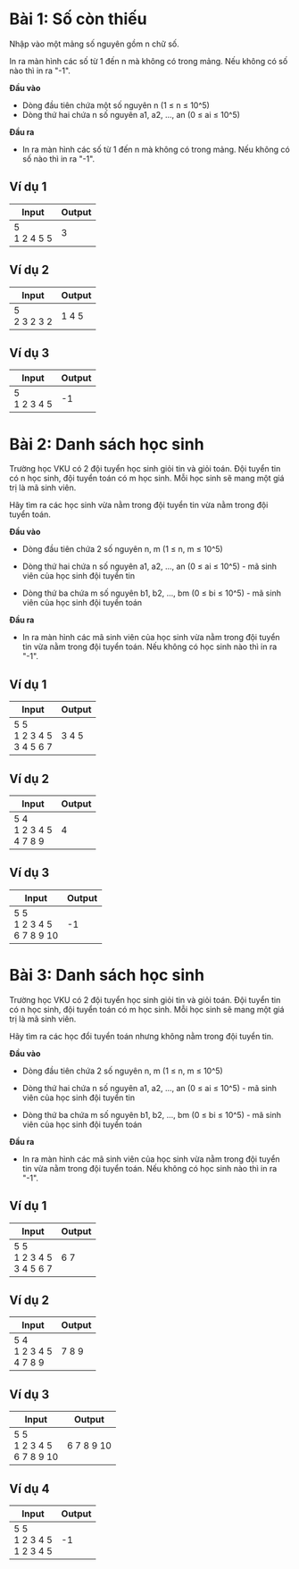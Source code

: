 # Bài 1: Số còn thiếu

Nhập vào một mảng số nguyên gồm n chữ số.

In ra màn hình các số từ 1 đến n mà không có trong mảng. Nếu không có số nào thì in ra "-1".

**Đầu vào**

- Dòng đầu tiên chứa một số nguyên n (1 ≤ n ≤ 10^5)
- Dòng thứ hai chứa n số nguyên a1, a2, ..., an (0 ≤ ai ≤ 10^5)

**Đầu ra**

- In ra màn hình các số từ 1 đến n mà không có trong mảng. Nếu không có số nào thì in ra "-1".

## Ví dụ 1

| Input | Output |
|-------|--------|
| 5<br> 1 2 4 5 5 | 3 |

## Ví dụ 2

| Input | Output |
|-------|--------|
| 5<br> 2 3 2 3 2 | 1 4 5 |

## Ví dụ 3

| Input | Output |
|-------|--------|
| 5<br> 1 2 3 4 5 | -1 |

# Bài 2: Danh sách học sinh

Trường học VKU có 2 đội tuyển học sinh giỏi tin và giỏi toán. Đội tuyển tin có n học sinh, đội tuyển toán có m học sinh. Mỗi học sinh sẽ mang một giá trị là mã sinh viên.

Hãy tìm ra các học sinh vừa nằm trong đội tuyển tin vừa nằm trong đội tuyển toán.

**Đầu vào**

- Dòng đầu tiên chứa 2 số nguyên n, m (1 ≤ n, m ≤ 10^5)

- Dòng thứ hai chứa n số nguyên a1, a2, ..., an (0 ≤ ai ≤ 10^5) - mã sinh viên của học sinh đội tuyển tin

- Dòng thứ ba chứa m số nguyên b1, b2, ..., bm (0 ≤ bi ≤ 10^5) - mã sinh viên của học sinh đội tuyển toán

**Đầu ra**

- In ra màn hình các mã sinh viên của học sinh vừa nằm trong đội tuyển tin vừa nằm trong đội tuyển toán. Nếu không có học sinh nào thì in ra "-1".

## Ví dụ 1

| Input | Output |
|-------|--------|
| 5 5<br> 1 2 3 4 5<br> 3 4 5 6 7 | 3 4 5 |

## Ví dụ 2

| Input | Output |
|-------|--------|
| 5 4<br> 1 2 3 4 5<br> 4 7 8 9 | 4 |

## Ví dụ 3

| Input | Output |
|-------|--------|
| 5 5<br> 1 2 3 4 5<br> 6 7 8 9 10 | -1 |

# Bài 3: Danh sách học sinh

Trường học VKU có 2 đội tuyển học sinh giỏi tin và giỏi toán. Đội tuyển tin có n học sinh, đội tuyển toán có m học sinh. Mỗi học sinh sẽ mang một giá trị là mã sinh viên.

Hãy tìm ra các học đổi tuyển toán nhưng không nằm trong đội tuyển tin.

**Đầu vào**

- Dòng đầu tiên chứa 2 số nguyên n, m (1 ≤ n, m ≤ 10^5)

- Dòng thứ hai chứa n số nguyên a1, a2, ..., an (0 ≤ ai ≤ 10^5) - mã sinh viên của học sinh đội tuyển tin

- Dòng thứ ba chứa m số nguyên b1, b2, ..., bm (0 ≤ bi ≤ 10^5) - mã sinh viên của học sinh đội tuyển toán

**Đầu ra**

- In ra màn hình các mã sinh viên của học sinh vừa nằm trong đội tuyển tin vừa nằm trong đội tuyển toán. Nếu không có học sinh nào thì in ra "-1".

## Ví dụ 1

| Input | Output |
|-------|--------|
| 5 5<br> 1 2 3 4 5<br> 3 4 5 6 7 | 6 7 |

## Ví dụ 2

| Input | Output |
|-------|--------|
| 5 4<br> 1 2 3 4 5<br> 4 7 8 9 | 7 8 9 |

## Ví dụ 3

| Input | Output |
|-------|--------|
| 5 5<br> 1 2 3 4 5<br> 6 7 8 9 10 | 6 7 8 9 10 |

## Ví dụ 4

| Input | Output |
|-------|--------|
| 5 5<br> 1 2 3 4 5<br> 1 2 3 4 5 | -1 |



